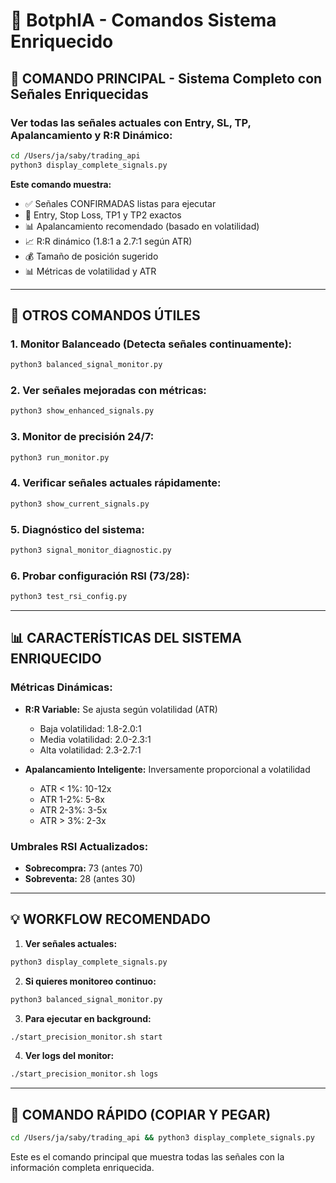 # 🤖 BotphIA - Comandos Sistema Enriquecido

## 🎯 COMANDO PRINCIPAL - Sistema Completo con Señales Enriquecidas

### Ver todas las señales actuales con Entry, SL, TP, Apalancamiento y R:R Dinámico:
```bash
cd /Users/ja/saby/trading_api
python3 display_complete_signals.py
```

**Este comando muestra:**
- ✅ Señales CONFIRMADAS listas para ejecutar
- 📍 Entry, Stop Loss, TP1 y TP2 exactos
- 📊 Apalancamiento recomendado (basado en volatilidad)
- 📈 R:R dinámico (1.8:1 a 2.7:1 según ATR)
- 💰 Tamaño de posición sugerido
- 📊 Métricas de volatilidad y ATR

---

## 🚀 OTROS COMANDOS ÚTILES

### 1. Monitor Balanceado (Detecta señales continuamente):
```bash
python3 balanced_signal_monitor.py
```

### 2. Ver señales mejoradas con métricas:
```bash
python3 show_enhanced_signals.py
```

### 3. Monitor de precisión 24/7:
```bash
python3 run_monitor.py
```

### 4. Verificar señales actuales rápidamente:
```bash
python3 show_current_signals.py
```

### 5. Diagnóstico del sistema:
```bash
python3 signal_monitor_diagnostic.py
```

### 6. Probar configuración RSI (73/28):
```bash
python3 test_rsi_config.py
```

---

## 📊 CARACTERÍSTICAS DEL SISTEMA ENRIQUECIDO

### Métricas Dinámicas:
- **R:R Variable:** Se ajusta según volatilidad (ATR)
  - Baja volatilidad: 1.8-2.0:1
  - Media volatilidad: 2.0-2.3:1  
  - Alta volatilidad: 2.3-2.7:1

- **Apalancamiento Inteligente:** Inversamente proporcional a volatilidad
  - ATR < 1%: 10-12x
  - ATR 1-2%: 5-8x
  - ATR 2-3%: 3-5x
  - ATR > 3%: 2-3x

### Umbrales RSI Actualizados:
- **Sobrecompra:** 73 (antes 70)
- **Sobreventa:** 28 (antes 30)

---

## 💡 WORKFLOW RECOMENDADO

1. **Ver señales actuales:**
```bash
python3 display_complete_signals.py
```

2. **Si quieres monitoreo continuo:**
```bash
python3 balanced_signal_monitor.py
```

3. **Para ejecutar en background:**
```bash
./start_precision_monitor.sh start
```

4. **Ver logs del monitor:**
```bash
./start_precision_monitor.sh logs
```

---

## 🎯 COMANDO RÁPIDO (COPIAR Y PEGAR)

```bash
cd /Users/ja/saby/trading_api && python3 display_complete_signals.py
```

Este es el comando principal que muestra todas las señales con la información completa enriquecida.